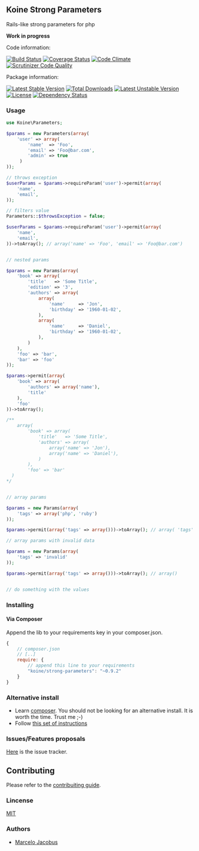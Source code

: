 Koine Strong Parameters
-----------------

Rails-like strong parameters for php

**Work in progress**

Code information:

[![Build Status](https://travis-ci.org/koinephp/StrongParameters.png?branch=master)](https://travis-ci.org/koinephp/StrongParameters)
[![Coverage Status](https://coveralls.io/repos/koinephp/StrongParameters/badge.png?branch=master)](https://coveralls.io/r/koinephp/StrongParameters?branch=master)
[![Code Climate](https://codeclimate.com/github/koinephp/StrongParameters.png)](https://codeclimate.com/github/koinephp/StrongParameters)
[![Scrutinizer Code Quality](https://scrutinizer-ci.com/g/koinephp/StrongParameters/badges/quality-score.png?b=master)](https://scrutinizer-ci.com/g/koinephp/StrongParameters/?branch=master)

Package information:

[![Latest Stable Version](https://poser.pugx.org/koine/strong-parameters/v/stable.svg)](https://packagist.org/packages/koine/strong-parameters)
[![Total Downloads](https://poser.pugx.org/koine/strong-parameters/downloads.svg)](https://packagist.org/packages/koine/strong-parameters)
[![Latest Unstable Version](https://poser.pugx.org/koine/strong-parameters/v/unstable.svg)](https://packagist.org/packages/koine/strong-parameters)
[![License](https://poser.pugx.org/koine/strong-parameters/license.svg)](https://packagist.org/packages/koine/strong-parameters)
[![Dependency Status](https://gemnasium.com/koinephp/StrongParameters.png)](https://gemnasium.com/koinephp/StrongParameters)


### Usage

```php
use Koine\Parameters;

$params = new Parameters(array(
    'user' => array(
        'name'  => 'Foo',
        'email' => 'Foo@bar.com',
        'admin' => true
     )
));

// throws exception
$userParams = $params->requireParam('user')->permit(array(
    'name',
    'email',
));

// filters value
Parameters::$throwsException = false;

$userParams = $params->requireParam('user')->permit(array(
    'name',
    'email',
))->toArray(); // array('name' => 'Foo', 'email' => 'Foo@bar.com')


// nested params

$params = new Params(array(
    'book' => array(
        'title'   => 'Some Title',
        'edition' => '3',
        'authors' => array(
            array(
                'name'     => 'Jon',
                'birthday' => '1960-01-02',
            ),
            array(
                'name'     => 'Daniel',
                'birthday' => '1960-01-02',
            ),
        )
    ),
    'foo' => 'bar',
    'bar' => 'foo'
));

$params->permit(array(
    'book' => array(
        'authors' => array('name'),
        'title'
    ),
    'foo'
))->toArray();

/**
    array(
        'book' => array(
            'title'   => 'Some Title',
            'authors' => array(
                array('name' => 'Jon'),
                array('name' => 'Daniel'),
            )
        ),
        'foo' => 'bar'
  )
*/


// array params

$params = new Params(array(
    'tags' => array('php', 'ruby')
));

$params->permit(array('tags' => array()))->toArray(); // array( 'tags' => array('php', 'ruby'))

// array params with invalid data

$params = new Params(array(
    'tags' => 'invalid'
));

$params->permit(array('tags' => array()))->toArray(); // array()


// do something with the values
```

### Installing

#### Via Composer
Append the lib to your requirements key in your composer.json.

```javascript
{
    // composer.json
    // [..]
    require: {
        // append this line to your requirements
        "koine/strong-parameters": "~0.9.2"
    }
}
```

### Alternative install
- Learn [composer](https://getcomposer.org). You should not be looking for an alternative install. It is worth the time. Trust me ;-)
- Follow [this set of instructions](#installing-via-composer)

### Issues/Features proposals

[Here](https://github.com/koinephp/StrongParameters/issues) is the issue tracker.

## Contributing

Please refer to the [contribuiting guide](https://github.com/koniephp/StrongParameters/blob/master/CONTRIBUTING.md).

### Lincense
[MIT](MIT-LICENSE)

### Authors

- [Marcelo Jacobus](https://github.com/mjacobus)
